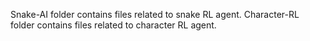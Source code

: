 Snake-AI folder contains files related to snake RL agent.
Character-RL folder contains files related to character RL agent.
